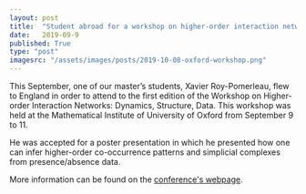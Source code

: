 ```yaml
---
layout: post
title:  "Student abroad for a workshop on higher-order interaction networks"
date:   2019-09-9
published: True
type: "post"
imagesrc: "/assets/images/posts/2019-10-08-oxford-workshop.png"
---
```


This September, one of our master’s students, Xavier Roy-Pomerleau, flew to England in order to attend to the first edition of the Workshop on Higher-order Interaction Networks: Dynamics, Structure, Data. This workshop was held at the Mathematical Institute of University of Oxford from September 9 to 11.

He was accepted for a poster presentation in which he presented how one can infer higher-order co-occurrence patterns and simplicial complexes from presence/absence data.

More information can be found on the <a href='https://www.maths.ox.ac.uk/groups/networks/events/higher-order-interaction-workshop'> conference's webpage</a>.